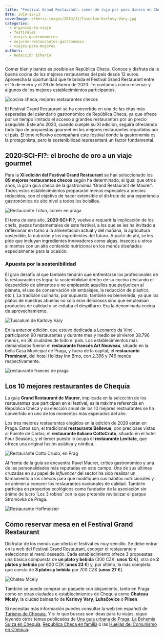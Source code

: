 ```yaml
---
title: "Festival Grand Restaurant: comer de lujo por poco dinero en Chequia"
date: 2019-12-13
coverImage: etheria-images/2019/12/Tusculum-Karlovy-Vary.jpg
categories: 
  - organiza-tu-viaje
  - festivales
  - viajes-gastronomicos
  - mejores-restaurantes-gastronomia
  - viajes-para-mujeres
authors: 
  - Redacción Etheria
---
```


Comer bien y barato es posible en República Checa. Conoce y disfruta de la buena cocina 
de los mejores restaurantes del país desde 12 euros. Aprovecha la oportunidad que te 
brinda el Festival Grand Restaurant entre el 15 de enero y el 29 de febrero de 2020. Te 
contamos cómo reservar y algunos de los mejores establecimientos participantes. 

![cocina checa, mejores restaurantes checos](etheria-images/2019/12/Holiday-Inn-Brno-900x643.jpg "El restaurante Prominent, del Holiday Inn de Brno, fue uno de los más requeridos en 2019. @GRF")

El Festival Grand Restaurant se ha convertido en una de las citas más esperadas del 
calendario gastronómico de República Checa, ya que ofrece por un tiempo limitado el 
acceso a grandes restaurantes por un precio asequible. Este año 2020, cuando cumple su 
XI edición, seguirá ofreciendo todo tipo de propuestas gourmet en los mejores 
restaurantes repartidos por el país. El tono reflexivo acompañará este festival donde la 
gastronomía es la protagonista, pero la sostenibilidad representará un factor 
fundamental. 

## 2020:SCI-FI?: el broche de oro a un viaje gourmet

Para la **XI edición del Festival Grand Restaurant** se han seleccionado los **89 
mejores restaurantes checos** según ha determinado, al igual que otros años, la gran 
guía checa de la gastronomía ‘Grand Restaurant de Maurer’. Todos estos establecimientos 
prepararán menús especiales a precios reducidos, con el objetivo de hacer extensible el 
disfrute de una experiencia gastronómica de alto nivel a todos los bolsillos. 

![Restaurante Triton, comer en praga](etheria-images/2019/12/restaurante-Triton-hotel-Adria-Praga-900x600.jpg "Restaurante Triton, del hotel Adria de Praga. ©GRF")

El tema de este año, **2020:SCI-FI?,** vuelve a requerir la implicación de los chefs, 
piezas fundamentales de este festival, a los que se les ha invitado a reflexionar en 
torno a la alimentación actual y del mañana, la agricultura sostenible, la nutrición y 
los ingredientes del futuro. A partir de ahí, se les pide que incluyan ingredientes 
innovadores como algas, insectos u otros alimentos con un alto contenido nutricional en 
los menús diseñados especialmente para la ocasión. 

### Apuesta por la sostenibilidad

El gran desafío al que también tendrán que enfrentarse los profesionales de la 
restauración es lograr la sostenibilidad dentro de su cocina (evitando el desperdicio de 
alimentos o no empleando aquellos que perjudican al planeta, el uso de conservación sin 
embalajes, la reducción de plástico, etc.). La tradición culinaria, por supuesto, 
también es bienvenida, ya que los platos de nuestras abuelas no sólo eran deliciosos 
sino que empleaban productos de calidad y se evitaba el despilfarro. Era la denominada 
cocina de aprovechamiento. 

![Tusculum de Karlovy Vary](etheria-images/2019/12/Tusculum-Karlovy-Vary-900x600.jpg "Tusculum de Karlovy Vary. ©GRF")

En la anterior edición, que estuvo dedicada a [Leonardo da 
Vinci,](https://etheriamagazine.com/2019/01/09/leonardo-da-vinci-inspira-el-mayor-festival-gastronomico-de-rep-checa/) 
participaron 90 restaurantes y durante mes y medio se sirvieron 38.796 menús, en 36 
ciudades de todo el país. Los establecimientos más demandados fueron el **restaurante 
francés Art Nouveau**, situado en la bella Casa Municipal de Praga, y fuera de la 
capital, el **restaurante Prominent,** del hotel Holiday Inn Brno, con 2.396 y 746 menús 
respectivamente. 

![restaurante frances de praga](etheria-images/2019/12/Restaurante-frances-Art-Nouveau-Praga-900x600.jpg "Restaurante Art Nouveau, de Praga. ©FGR")

## Los 10 mejores restaurantes de Chequia

La guía **Grand Restaurant de Maurer**, implicada en la selección de los restaurantes 
que participan en el festival, es la máxima referencia en República Checa y su elección 
anual de los 10 mejores restaurantes se ha convertido en uno de los momentos más 
esperados del año. 

Los tres mejores restaurantes elegidos en la edición de 2020 están en Praga. Estos son, 
el tradicional **restaurante Bellevue**, con preciosas vistas al Puente de Carlos; el 
**restaurante italiano CottoCruto**, situado en el hotel Four Seasons, y el tercer 
puesto lo ocupa el **restaurante Levitate**, que ofrece una original fusión asiática y 
nórdica. 

![Restaurante Cotto Crudo, en Prag](etheria-images/2019/12/restaurante-Cotto-Crudo-Praga-900x600.jpg "Restaurante Cotto Crudo, en Praga. ©FGR")

Al frente de la guía se encuentra Pavel Maurer, crítico gastronómico y una de las 
personalidades más reputadas en este campo. Una de sus últimas cruzadas en su papel de 
_influencer_ del sector ha sido realizar un llamamiento a los checos para que modifiquen 
sus hábitos nutricionales y se animen a conocer los restaurantes nacionales de calidad. 
También participa en proyectos ecológicos como fundador de la asociación sin ánimo de 
lucro 'Los 3 robles' con la que pretende revitalizar el parque Stromovka de Praga. 

![Restaurante Hoffmeister](etheria-images/2019/12/restaurante-Hoffmeister-Praga-900x675.jpg "Restaurante Hoffmeister, en Praga. ©GRF")

## Cómo reservar mesa en el Festival Grand Restaurant

Disfrutar de los menús que oferta el festival es muy sencillo. Se debe entrar en la web 
del [Festival Grand Restaurant,](https://maureruv-vyber.cz/grand-restaurant-festival) 
escoger el restaurante y seleccionar el menú deseado. Cada establecimiento ofrece 3 
propuestas: una básica compuesta de **un plato y bebida** (300 CZK, **unos 12 €**), otra 
de **2 platos y bebida** por 600 CZK (**unos 23 €**) y, por último, la más completa que 
consta de **3 platos y bebida** por 700 CZK (**unos 27 €**). 

![Chateu Mcely](etheria-images/2019/12/viaje-chequia-Chateu-Mcely-900x600.jpg "© Chateu Mcely.")

También se puede comprar un paquete con alojamiento, tanto en Praga como en otras 
ciudades o establecimientos de Chequia como **Chateau Mcely**, la ciudad balneario de 
**Karlovy Vary**, **Luhačovice** o **Pilsen**. 

Si necesitas más información puedes consultar la web (en español) de [Turismo de 
Chequia.](https://www.czechtourism.com/sp/e/prague-grand-restaurant-festival/) Y si lo 
que buscas son ideas para tu viajes, sigue leyendo otros temas publicados de [Una guía 
urbana de 
Praga](https://etheriamagazine.com/2019/09/16/que-hacer-ver-2-dias-en-praga-museos-festivales/), 
[La Bohemia Suiza en 
Chequia,](https://etheriamagazine.com/2018/12/11/10-estampas-romanticas-de-republica-checa/) 
[República Checa en 
familia](https://etheriamagazine.com/2019/05/07/viaje-en-familia-moravia-del-sur-praga-republica-checa/) 
o las [Huellas del Comunismo en 
Chequia](https://etheriamagazine.com/2019/11/17/ruta-revolucion-terciopelo-comunismo-republica-checa/).
